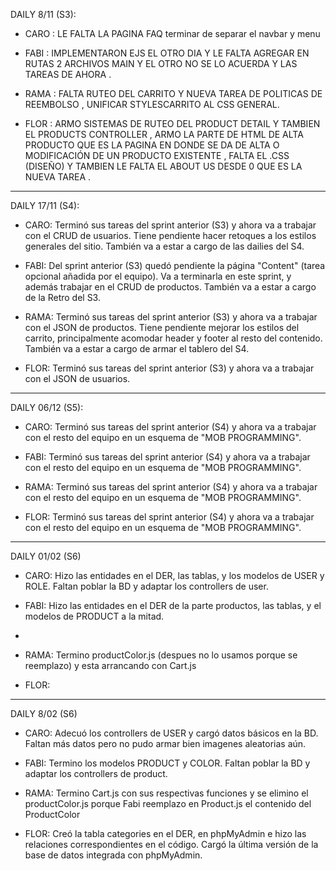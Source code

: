 

DAILY 8/11 (S3):

- CARO : LE FALTA LA PAGINA FAQ terminar de separar el navbar y menu


- FABI : IMPLEMENTARON EJS EL OTRO DIA Y LE FALTA AGREGAR EN RUTAS 2 ARCHIVOS MAIN Y EL OTRO NO SE LO ACUERDA Y LAS TAREAS DE AHORA .


- RAMA : FALTA RUTEO DEL CARRITO Y NUEVA TAREA DE POLITICAS DE REEMBOLSO , UNIFICAR STYLESCARRITO AL CSS GENERAL.


- FLOR : ARMO SISTEMAS DE RUTEO DEL PRODUCT DETAIL Y TAMBIEN EL PRODUCTS CONTROLLER , ARMO LA PARTE DE HTML DE ALTA PRODUCTO QUE ES LA PAGINA EN DONDE SE DA DE ALTA O MODIFICACIÓN DE UN PRODUCTO EXISTENTE , FALTA EL .CSS (DISEÑO) Y TAMBIEN LE FALTA EL ABOUT US DESDE 0 QUE ES LA NUEVA TAREA .

-----------------------------------------------------

DAILY 17/11 (S4):

- CARO: Terminó sus tareas del sprint anterior (S3) y ahora va a trabajar con el CRUD de usuarios. Tiene pendiente hacer retoques a los estilos generales del sitio. También va a estar a cargo de las dailies del S4.

- FABI: Del sprint anterior (S3) quedó pendiente la página "Content" (tarea opcional añadida por el equipo). Va a terminarla en este sprint, y además trabajar en el CRUD de productos. También va a estar a cargo de la Retro del S3. 

- RAMA: Terminó sus tareas del sprint anterior (S3) y ahora va a trabajar con el JSON de productos. Tiene pendiente mejorar los estilos del carrito, principalmente acomodar header y footer al resto del contenido. También va a estar a cargo de armar el tablero del S4.

- FLOR: Terminó sus tareas del sprint anterior (S3) y ahora va a trabajar con el JSON de usuarios. 

-----------------------------------------------------

DAILY 06/12 (S5):

- CARO: Terminó sus tareas del sprint anterior (S4) y ahora va a trabajar con el resto del equipo en un esquema de "MOB PROGRAMMING".

- FABI: Terminó sus tareas del sprint anterior (S4) y ahora va a trabajar con el resto del equipo en un esquema de "MOB PROGRAMMING". 

- RAMA: Terminó sus tareas del sprint anterior (S4) y ahora va a trabajar con el resto del equipo en un esquema de "MOB PROGRAMMING". 

- FLOR: Terminó sus tareas del sprint anterior (S4) y ahora va a trabajar con el resto del equipo en un esquema de "MOB PROGRAMMING". 

-----------------------------------------------------

DAILY 01/02 (S6)

- CARO: Hizo las entidades en el DER, las tablas, y los modelos de USER y ROLE. Faltan poblar la BD y adaptar los controllers de user.

- FABI: Hizo las entidades en el DER de la parte productos, las tablas, y el modelos de PRODUCT a la mitad.
- 
- RAMA: Termino productColor.js (despues no lo usamos porque se reemplazo) y esta arrancando con Cart.js  

- FLOR:



-----------------------------------------------------

DAILY 8/02 (S6)

- CARO: Adecuó los controllers de USER y cargó datos básicos en la BD. Faltan más datos pero no pudo armar bien imagenes aleatorias aún.

- FABI: Termino los modelos PRODUCT y COLOR. Faltan poblar la BD y adaptar los controllers de product.

- RAMA: Termino Cart.js con sus respectivas funciones y se elimino el productColor.js porque Fabi reemplazo en Product.js el contenido del ProductColor

- FLOR: Creó la tabla categories en el DER, en phpMyAdmin e hizo las relaciones correspondientes en el código. Cargó la última versión de la base de datos integrada con phpMyAdmin. 
